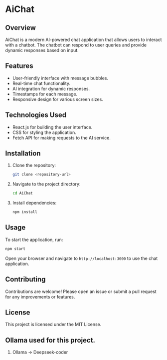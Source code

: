 # AiChat

## Overview
AiChat is a modern AI-powered chat application that allows users to interact with a chatbot. The chatbot can respond to user queries and provide dynamic responses based on input.

## Features
- User-friendly interface with message bubbles.
- Real-time chat functionality.
- AI integration for dynamic responses.
- Timestamps for each message.
- Responsive design for various screen sizes.

## Technologies Used
- React.js for building the user interface.
- CSS for styling the application.
- Fetch API for making requests to the AI service.

## Installation
1. Clone the repository:
   ```bash
   git clone <repository-url>
   ```
2. Navigate to the project directory:
   ```bash
   cd AiChat
   ```
3. Install dependencies:
   ```bash
   npm install
   ```

## Usage
To start the application, run:
```bash
npm start
```
Open your browser and navigate to `http://localhost:3000` to use the chat application.

## Contributing
Contributions are welcome! Please open an issue or submit a pull request for any improvements or features.

## License
This project is licensed under the MIT License.


## Ollama used for this project.
 1. Ollama -> Deepseek-coder

